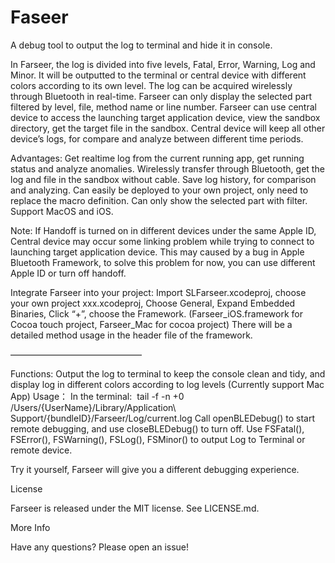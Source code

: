 # Faseer
A debug tool to output the log to terminal and hide it in console.

In Farseer, the log is divided into five levels, Fatal, Error, Warning, Log and Minor. It will be outputted to the terminal or central device with different colors according to its own level. The log can be acquired wirelessly through Bluetooth in real-time. Farseer can only display the selected part filtered by level, file, method name or line number. Farseer can use central device to access the launching target application device, view the sandbox directory, get the target file in the sandbox. Central device will keep all other device’s logs, for compare and analyze between different time periods.

Advantages:
Get realtime log from the current running app, get running status and analyze anomalies.
Wirelessly transfer through Bluetooth, get the log and file in the sandbox without cable.
Save log history, for comparison and analyzing.
Can easily be deployed to your own project, only need to replace the macro definition.
Can only show the selected part with filter.
Support MacOS and iOS.

Note:
If Handoff is turned on in different devices under the same Apple ID, Central device may occur some linking problem while trying to connect to launching target application device. This may caused by a bug in Apple Bluetooth Framework, to solve this problem for now, you can use different Apple ID or turn off handoff.

Integrate Farseer into your project:
Import SLFarseer.xcodeproj, choose your own project xxx.xcodeproj, Choose General, Expand Embedded Binaries, Click “+”, choose the Framework. (Farseer_iOS.framework for Cocoa touch project, Farseer_Mac for cocoa project)
There will be a detailed method usage in the header file of the framework.

———————————————

Functions:
Output the log to terminal to keep the console clean and tidy, and display log in different colors according to log levels (Currently support Mac App) Usage： In the terminal:  tail -f -n +0 /Users/{UserName}/Library/Application\ Support/{bundleID}/Farseer/Log/current.log
Call openBLEDebug() to start remote debugging, and use closeBLEDebug() to turn off.
Use FSFatal(), FSError(), FSWarning(), FSLog(), FSMinor() to output Log to Terminal or remote device.

Try it yourself, Farseer will give you a different debugging experience.

License

Farseer is released under the MIT license. See LICENSE.md.

More Info

Have any questions? Please open an issue!